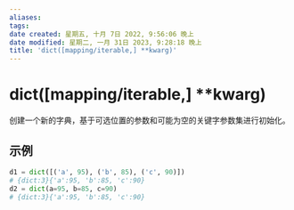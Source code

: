 ```yaml
---
aliases: 
tags: 
date created: 星期五, 十月 7日 2022, 9:56:06 晚上
date modified: 星期二, 一月 31日 2023, 9:28:18 晚上
title: 'dict([mapping/iterable,] **kwarg)'
---
```


# dict([mapping/iterable,] **kwarg)

创建一个新的字典，基于可选位置的参数和可能为空的关键字参数集进行初始化。

## 示例

```python
d1 = dict([('a', 95), ('b', 85), ('c', 90)])
# {dict:3}{'a':95, 'b':85, 'c':90}
d2 = dict(a=95, b=85, c=90)
# {dict:3}{'a':95, 'b':85, 'c':90}
```
